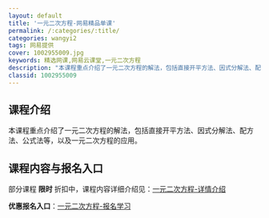 ```yaml
---
layout: default
title: '一元二次方程-网易精品单课'
permalink: /:categories/:title/
categories: wangyi2
tags: 网易提供
cover: 1002955009.jpg
keywords: 精选网课,网易云课堂,一元二次方程
description: "本课程重点介绍了一元二次方程的解法，包括直接开平方法、因式分解法、配方法、公式法等，以及一元二次方程的应用。一元二次方程"
classid: 1002955009
---
```


## 课程介绍

本课程重点介绍了一元二次方程的解法，包括直接开平方法、因式分解法、配方法、公式法等，以及一元二次方程的应用。

## 课程内容与报名入口

部分课程 **限时** 折扣中，课程内容详细介绍见：[一元二次方程-详情介绍](https://study.163.com/course/introduction/1002955009.htm?share=1&shareId=1025206652&utm_campaign=share&utm_medium=iphoneShare&utm_source=&utm_u=1025206652)

**优惠报名入口**：[一元二次方程-报名学习](https://study.163.com/course/introduction/1002955009.htm?share=1&shareId=1025206652&utm_campaign=share&utm_medium=iphoneShare&utm_source=&utm_u=1025206652)

